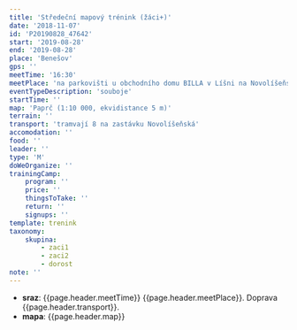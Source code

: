 ```yaml
---
title: 'Středeční mapový trénink (žáci+)'
date: '2018-11-07'
id: 'P20190828_47642'
start: '2019-08-28'
end: '2019-08-28'
place: 'Benešov'
gps: ''
meetTime: '16:30'
meetPlace: 'na parkovišti u obchodního domu BILLA v Líšni na Novolíšeňské'
eventTypeDescription: 'souboje'
startTime: ''
map: 'Paprč (1:10 000, ekvidistance 5 m)'
terrain: ''
transport: 'tramvají 8 na zastávku Novolíšeňská'
accomodation: ''
food: ''
leader: ''
type: 'M'
doWeOrganize: ''
trainingCamp:
    program: ''
    price: ''
    thingsToTake: ''
    return: ''
    signups: ''
template: trenink
taxonomy:
    skupina:
        - zaci1
        - zaci2
        - dorost
note: ''
---
```

* **sraz**: {{page.header.meetTime}} {{page.header.meetPlace}}. Doprava {{page.header.transport}}.
* **mapa**: {{page.header.map}}
